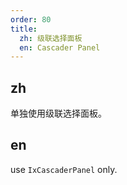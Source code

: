 ```yaml
---
order: 80
title:
  zh: 级联选择面板
  en: Cascader Panel
---
```


## zh

单独使用级联选择面板。

## en

use `IxCascaderPanel` only.
